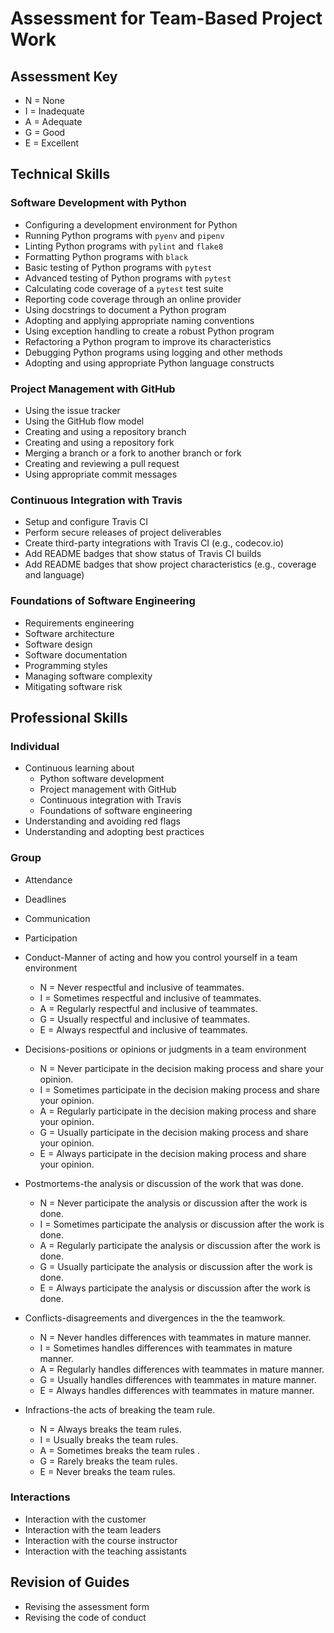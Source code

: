 # Assessment for Team-Based Project Work

## Assessment Key

* N = None
* I = Inadequate
* A = Adequate
* G = Good
* E = Excellent

## Technical Skills

### Software Development with Python

* Configuring a development environment for Python
* Running Python programs with `pyenv` and `pipenv`
* Linting Python programs with `pylint` and `flake8`
* Formatting Python programs with `black`
* Basic testing of Python programs with `pytest`
* Advanced testing of Python programs with `pytest`
* Calculating code coverage of a `pytest` test suite
* Reporting code coverage through an online provider
* Using docstrings to document a Python program
* Adopting and applying appropriate naming conventions
* Using exception handling to create a robust Python program
* Refactoring a Python program to improve its characteristics
* Debugging Python programs using logging and other methods
* Adopting and using appropriate Python language constructs

### Project Management with GitHub

* Using the issue tracker
* Using the GitHub flow model
* Creating and using a repository branch
* Creating and using a repository fork
* Merging a branch or a fork to another branch or fork
* Creating and reviewing a pull request
* Using appropriate commit messages

### Continuous Integration with Travis

* Setup and configure Travis CI
* Perform secure releases of project deliverables
* Create third-party integrations with Travis CI (e.g., codecov.io)
* Add README badges that show status of Travis CI builds
* Add README badges that show project characteristics (e.g., coverage and
  language)

### Foundations of Software Engineering

* Requirements engineering
* Software architecture
* Software design
* Software documentation
* Programming styles
* Managing software complexity
* Mitigating software risk

## Professional Skills

### Individual

* Continuous learning about
  * Python software development
  * Project management with GitHub
  * Continuous integration with Travis
  * Foundations of software engineering
* Understanding and avoiding red flags
* Understanding and adopting best practices

### Group

* Attendance
* Deadlines
* Communication
* Participation
* Conduct-Manner of acting and how you control yourself in a team environment
  * N = Never respectful and inclusive of teammates.
  * I = Sometimes respectful and inclusive of teammates.
  * A = Regularly respectful and inclusive of teammates.
  * G = Usually respectful and inclusive of teammates.
  * E = Always respectful and inclusive of teammates.

* Decisions-positions or opinions or judgments in a team environment 
  * N = Never participate in the decision making process and share your opinion.
  * I = Sometimes participate in the decision making process and share your
   opinion.
  * A = Regularly participate in the decision making process and share your 
  opinion.
  * G = Usually participate in the decision making process and share your
   opinion.
  * E = Always participate in the decision making process and share your
   opinion.
  
* Postmortems-the analysis or discussion of the work that was done.
  * N = Never participate the analysis or discussion after the work is done.
  * I = Sometimes participate the analysis or discussion after the work is done.
  * A = Regularly participate the analysis or discussion after the work is done.
  * G = Usually participate the analysis or discussion after the work is done.
  * E = Always participate the analysis or discussion after the work is done.
  
* Conflicts-disagreements and divergences in the the teamwork. 
  * N = Never handles differences with teammates in mature manner.
  * I = Sometimes handles differences with teammates in mature manner.
  * A = Regularly handles differences with teammates in mature manner.
  * G = Usually handles differences with teammates in mature manner.
  * E = Always handles differences with teammates in mature manner.
  
* Infractions-the acts of breaking the team rule.
  * N = Always breaks the team rules.
  * I = Usually breaks the team rules.
  * A = Sometimes breaks the team rules .
  * G = Rarely breaks the team rules.
  * E = Never breaks the team rules.
### Interactions

* Interaction with the customer
* Interaction with the team leaders
* Interaction with the course instructor
* Interaction with the teaching assistants

## Revision of Guides

* Revising the assessment form
* Revising the code of conduct
